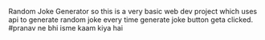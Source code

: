 Random Joke Generator 
so this is a very basic web dev project which uses api to generate random joke every time generate joke button geta clicked.
#pranav ne bhi isme kaam kiya hai
